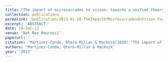 ```yaml
---
title: "The impact of microsaccades on vision: towards a unified theory of saccadic function."
collection: publications
permalink: /publication/2013-01-18-TheImpactOfMicrosaccadesOnVision_TowardsAUnifiedTheoryOfSaccadi
excerpt: 'ABSTRACT.'
date: 18-Jan-13
venue: 'Nat Rev Neurosci'
paperurl: ' '
citation: 'Martinez-Conde, Otero-Millan & Macknik(2020) "The impact of microsaccades on vision: towards a unified theory of saccadic function." Nat Rev Neurosci. 2013 Feb;14(2):83-96. '
authors: 'Martinez-Conde, Otero-Millan & Macknik'
year: '2013'
---
```


